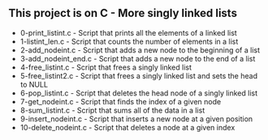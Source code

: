 ## This project is on C - More singly linked lists
+ 0-print_listint.c - Script that prints all the elements of a linked list
+ 1-listint_len.c - Script that counts the number of elements in a list
+ 2-add_nodeint.c - Script that adds a new node to the beginning of a list
+ 3-add_nodeint_end.c - Script that adds a new node to the end of a list
+ 4-free_listint.c - Script that frees a singly linked list
+ 5-free_listint2.c - Script that frees a singly linked list and sets the head to NULL
+ 6-pop_listint.c - Script that deletes the head node of a singly linked list
+ 7-get_nodeint.c - Script that finds the index of a given node
+ 8-sum_listint.c - Script that sums all of the data in a list
+ 9-insert_nodeint.c - Script that inserts a new node at a given position
+ 10-delete_nodeint.c - Script that deletes a node at a given index

